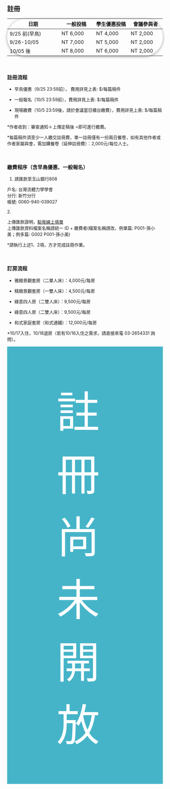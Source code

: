 

## 註冊


<body>
    <div class="table-wrapper">
        <table class="table">
            <thead>
                <tr>
                    <th style="width: 30%;">日期</th>
                    <th style="width: 20%;">一般投稿</th>
                    <th style="width: 20%;">學生優惠投稿</th>
                    <th style="width: 20%;">會議參與者</th>
                </tr>
            </thead>
            <tbody>
                <tr>
                    <td>9/25 前(早鳥)</td>
                    <td>NT 6,000</td>
                    <td>NT 4,000</td>
                    <td>NT 2,000</td>
                </tr>
                <tr>
                    <td>9/26-10/05</td>
                    <td>NT 7,000</td>
                    <td>NT 5,000</td>
                    <td>NT 2,000</td>
                </tr>
                <tr>
                    <td>10/05 後</td>
                    <td>NT 8,000</td>
                    <td>NT 6,000</td>
                    <td>NT 2,000</td>
                </tr>
            </tbody>
        </table>
    </div>
<br/>

### 註冊流程
- <p>早鳥優惠（9/25 23:59前）， 費用詳見上表: $/每篇稿件</p>
- <p>一般報名（10/5 23:59前），費用詳見上表: $/每篇稿件</p>
- <p>現場繳費（10/5 23:59後，請於會議當日櫃台繳費），費用詳見上表: $/每篇稿件</p>
<p>*作者收到：審查通知＋上傳定稿後 =即可進行繳費。</p>
<p>*每篇稿件須至少一人繳交註冊費，單一註冊僅有一份兩日餐卷，如有其他作者或作者家屬與會，需加購餐卷（延伸註冊費）：2,000元/每位人士。</p>
<br/>

### 繳費程序（含早鳥優惠、一般報名）
1. <p>請匯款至玉山銀行808<br/>
戶名: 台灣流體力學學會<br/>
分行: 新竹分行<br/>
帳號: 0060-940-039027</p>
2. <p>上傳匯款證明，<a href="">點我線上填單</a><br/>
上傳匯款資料檔案名稱請統一 ID + 繳費者(檔案名稱請改，例單篇: P001-孫小美；例多篇: G002 P001-孫小美)
</p>
<p>*請執行上述1、2項，方才完成註冊作業。</p>
<br/>

### 訂房流程
- <p>雅緻景觀套房（二單人床）：4,000元/每房</p>
- <p>精緻景觀套房（一雙人床）：4,500元/每房</p>
- <p>綠意四人房（二雙人床）：9,500元/每房</p>
- <p>綠意四人房（二雙人床）：9,500元/每房</p>
- <p>和式家庭套房（和式通鋪）：12,000元/每房</p>
<p>*10/17入住，10/18退房（若有10/16入住之需求，請直接來電 03-2654331 詢問）。</p>

   <div>
        <a class="registration-btn"
        href="#register" style = "pointer-events: none" alt = "Sign in / Registration now">
        註冊尚未開放
        </a>
    </div>

</body>

<style>
          /* 只影響 Markdown 區域的所有表格 --------------------------- */

            /* ============  外框（負責寬度、圓角、陰影、捲軸） ============ */
            .table-wrapper{
            width:fit-content;     /* 寬度 = 內容本身 (表格) */
            margin: left;             /* 置左 */ 
            border: 0.1vh solidrgba(213, 213, 213, 0.45);
            border-radius: 2vh;
            box-shadow: 0 2px 10px rgba(0, 0, 0, 0.38);
            }

          .md-content table,
          #markdown-container table{
            width: 100%;                /* 撐到跟外框一樣寬 */
            border-collapse: collapse;  /* 表頭／內容線條連在一起 */
            overflow:auto;
            box-shadow:0 3px 20px rgba(0,0,0,.08);
            font-family:"Segoe UI",Roboto,"Helvetica Neue",Arial,"Noto Sans",sans-serif;
            font-size:1rem;                     /* 16px，可視需要調整 */
            color:#333;
          }

          /* 表頭 ---------------------------------------------------- */
          .md-content th,
          #markdown-container th{
            font-weight:600;
            font-size:3.5vh;                  /* 稍大一點 */
            padding:2vh 3vh;
            text-align:left;                    /* 日期欄靠左 */
            border-bottom:0.4vh solid rgb(192, 192, 192);    /* 粗底線 */
            background:#fff;                    /* 白底，避免斑馬紋影響 */
          }
          .md-content th,
          #markdown-container th:not(:first-child){    
            text-align:left;
            }


          /* 表格內容 ------------------------------------------------ */
          .md-content td,
          #markdown-container td{
            font-size:3.5vh; 
            padding:2vh 3vh;
            border-bottom:0.2vh solid rgb(192, 192, 192);    /* 細底線 */
            background:#fff;     
            text-align:left; 
          }
            /* 表頭：金額欄改右對齊 */


            /* 最後一列不需要底線 */
            .md-content tr,
            #markdown-container tr:last-child td{
            border-bottom:none;
            }

          /* 表格過寬時的橫向捲軸 ------------------------------------ */
          .md-content table,
          #markdown-container table{
            display: block;
            overflow-x: auto;            /* 出現 scroll bar → 手機也不會被撐破版 */
            white-space: nowrap;         /* 視需要可拿掉；拿掉就會自動換行 */
          }

          /* 可選：讓表格置中且有圓角陰影 ------------------------------ */
          .md-content table,
          #markdown-container table{
            border-radius: 6px;
            box-shadow: 0 2px 6px rgba(0,0,0,.06);
          }
            /* ========================================
            註冊按鈕  (class="registration-btn")
            ======================================== */
            .registration-btn{
            /* 形狀 & 位置 ---------------------------------- */
            display:inline-block;     /* 寬度依文字自適應；改 block 可整塊可點 */
            padding:2.5vh 4vh;        /* 上下 / 左右，抓到你截圖那個比例 */
            border-radius:0;          /* 要圓角就改 4px、6px… */
            border:none;
            text-decoration:none;

            /* 顏色 & 字體 ---------------------------------- */
            background: rgba(70, 180, 200);       /* Bootstrap danger 紅再淡一點；自由微調 */
            color:#fff;
            font-size:3.5vh;         /* 跟截圖差不多的大字 */
            font-weight:400;          /* 不要超粗 */
            letter-spacing:0.5px;     /* 白字更清晰，可刪 */

            /* 互動態效果 ------------------------------------ */
            transition:background .2s ease, transform .05s ease;
            cursor:pointer;
            }
            .registration-btn:hover,
            .registration-btn:focus{
            background: #000000;       /* hover 深一階 */
            }
            .registration-btn:active{
            transform:translateY(1px);/* 按下微內縮，可刪 */
            }

        

</style>
